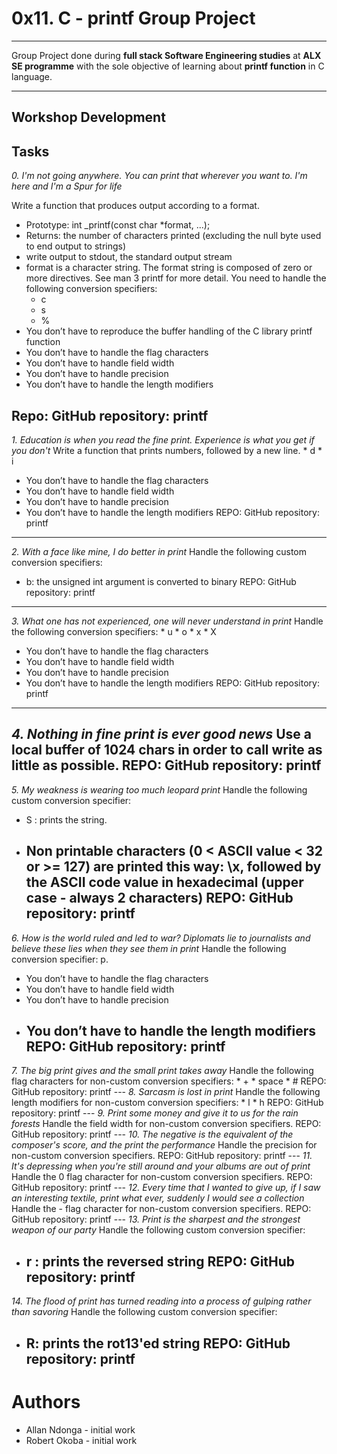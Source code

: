 # 0x11. C - printf Group Project
---
Group Project done during **full stack Software Engineering studies** at **ALX SE programme** with the sole objective of learning about **printf function** in C language.

---
Workshop Development
---
Tasks
---
_0. I'm not going anywhere. You can print that wherever you want to. I'm here and I'm a Spur for life_

Write a function that produces output according to a format.
* Prototype: int _printf(const char *format, ...);
* Returns: the number of characters printed (excluding the null byte used to end output to strings)
* write output to stdout, the standard output stream
* format is a character string. The format string is composed of zero or more directives. See man 3 printf for more detail. You need to handle the following conversion specifiers:
    * c
    * s
    * %
* You don’t have to reproduce the buffer handling of the C library printf function
* You don’t have to handle the flag characters
* You don’t have to handle field width
* You don’t have to handle precision
* You don’t have to handle the length modifiers

Repo:
    GitHub repository: printf
---
_1. Education is when you read the fine print. Experience is what you get if you don't_
Write a function that prints numbers, followed by a new line.
      * d
      * i
* You don’t have to handle the flag characters
* You don’t have to handle field width
* You don’t have to handle precision
* You don’t have to handle the length modifiers
REPO: 
    GitHub repository: printf
---
_2. With a face like mine, I do better in print_
Handle the following custom conversion specifiers:
* b: the unsigned int argument is converted to binary
REPO: 
    GitHub repository: printf
---
_3. What one has not experienced, one will never understand in print_
Handle the following conversion specifiers:
      * u
      * o
      * x
      * X
 * You don’t have to handle the flag characters
 * You don’t have to handle field width
 * You don’t have to handle precision
 * You don’t have to handle the length modifiers
 REPO: 
    GitHub repository: printf
---
_4. Nothing in fine print is ever good news_
Use a local buffer of 1024 chars in order to call write as little as possible.
REPO: 
    GitHub repository: printf
   ---
_5. My weakness is wearing too much leopard print_
Handle the following custom conversion specifier:
* S : prints the string.
* Non printable characters (0 < ASCII value < 32 or >= 127) are printed this way: \x, followed by the ASCII code value in hexadecimal (upper case - always 2 characters)
REPO: 
    GitHub repository: printf
    ---
_6. How is the world ruled and led to war? Diplomats lie to journalists and believe these lies when they see them in print_
Handle the following conversion specifier: p.
* You don’t have to handle the flag characters
* You don’t have to handle field width
* You don’t have to handle precision
* You don’t have to handle the length modifiers
REPO: 
    GitHub repository: printf
    ---
_7. The big print gives and the small print takes away_
Handle the following flag characters for non-custom conversion specifiers:
      * +
      * space
      * #
REPO: 
    GitHub repository: printf
    ---
_8. Sarcasm is lost in print_
Handle the following length modifiers for non-custom conversion specifiers:
      * l
      * h
REPO: 
    GitHub repository: printf
    ---
_9. Print some money and give it to us for the rain forests_
Handle the field width for non-custom conversion specifiers.
REPO: 
    GitHub repository: printf
    ---
_10. The negative is the equivalent of the composer's score, and the print the performance_
Handle the precision for non-custom conversion specifiers.
REPO: 
    GitHub repository: printf
    ---
_11. It's depressing when you're still around and your albums are out of print_
Handle the 0 flag character for non-custom conversion specifiers.
REPO: 
    GitHub repository: printf
    ---
_12. Every time that I wanted to give up, if I saw an interesting textile, print what ever, suddenly I would see a collection_
Handle the - flag character for non-custom conversion specifiers.
REPO: 
    GitHub repository: printf
    ---
_13. Print is the sharpest and the strongest weapon of our party_
Handle the following custom conversion specifier:
* r : prints the reversed string
REPO: 
    GitHub repository: printf
    ---
_14. The flood of print has turned reading into a process of gulping rather than savoring_
Handle the following custom conversion specifier:
* R: prints the rot13'ed string
REPO: 
    GitHub repository: printf
    ---
      
# Authors
* Allan Ndonga - initial work
* Robert Okoba - initial work
